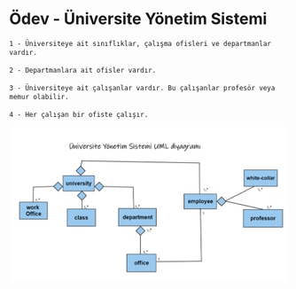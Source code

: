 # Ödev - Üniversite Yönetim Sistemi

```
1 - Üniversiteye ait sınıflıklar, çalışma ofisleri ve departmanlar vardır.

2 - Departmanlara ait ofisler vardır.

3 - Üniversiteye ait çalışanlar vardır. Bu çalışanlar profesör veya memur olabilir.

4 - Her çalışan bir ofiste çalışır.
```


![](./Ekran%20g%C3%B6r%C3%BCnt%C3%BCs%C3%BC%202022-12-26%20121353.png)